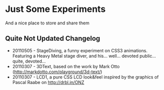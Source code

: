 Just Some Experiments
=====================

And a nice place to store and share them

Quite Not Updated Changelog
---------------------------

 * 20110505 - StageDiving, a funny experiment on CSS3 animations. Featuring a Heavy Metal stage diver, and his... well... devoted public... quite, devoted...
 * 20110307 - 3DText, based on the work by Mark Otto (http://markdotto.com/playground/3d-text/)
 * 20110307 - LCD1, a pure CSS LCD look&feel inspired by the graphics of Pascal Raabe on http://drbl.in/ONZ

